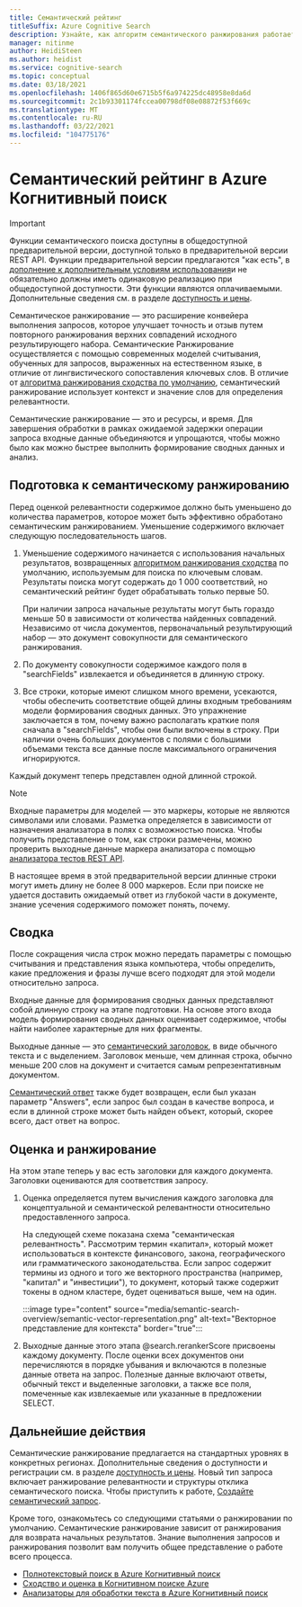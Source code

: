 ```yaml
---
title: Семантический рейтинг
titleSuffix: Azure Cognitive Search
description: Узнайте, как алгоритм семантического ранжирования работает в Azure Когнитивный поиск.
manager: nitinme
author: HeidiSteen
ms.author: heidist
ms.service: cognitive-search
ms.topic: conceptual
ms.date: 03/18/2021
ms.openlocfilehash: 1406f865d60e6715b5f6a974225dc48958e8da6d
ms.sourcegitcommit: 2c1b93301174fccea00798df08e08872f53f669c
ms.translationtype: MT
ms.contentlocale: ru-RU
ms.lasthandoff: 03/22/2021
ms.locfileid: "104775176"
---
```

# <a name="semantic-ranking-in-azure-cognitive-search"></a>Семантический рейтинг в Azure Когнитивный поиск

> [!IMPORTANT]
> Функции семантического поиска доступны в общедоступной предварительной версии, доступной только в предварительной версии REST API. Функции предварительной версии предлагаются "как есть", в [дополнение к дополнительным условиям использования](https://azure.microsoft.com/support/legal/preview-supplemental-terms/)и не обязательно должны иметь одинаковую реализацию при общедоступной доступности. Эти функции являются оплачиваемыми. Дополнительные сведения см. в разделе [доступность и цены](semantic-search-overview.md#availability-and-pricing).

Семантическое ранжирование — это расширение конвейера выполнения запросов, которое улучшает точность и отзыв путем повторного ранжирования верхних совпадений исходного результирующего набора. Семантические Ранжирование осуществляется с помощью современных моделей считывания, обученных для запросов, выраженных на естественном языке, в отличие от лингвистического сопоставления ключевых слов. В отличие от [алгоритма ранжирования сходства по умолчанию](index-ranking-similarity.md), семантический ранжирование использует контекст и значение слов для определения релевантности.

Семантические ранжирование — это и ресурсы, и время. Для завершения обработки в рамках ожидаемой задержки операции запроса входные данные объединяются и упрощаются, чтобы можно было как можно быстрее выполнить формирование сводных данных и анализ.

## <a name="preparation-for-semantic-ranking"></a>Подготовка к семантическому ранжированию

Перед оценкой релевантности содержимое должно быть уменьшено до количества параметров, которое может быть эффективно обработано семантическим ранжированием. Уменьшение содержимого включает следующую последовательность шагов.

1. Уменьшение содержимого начинается с использования начальных результатов, возвращенных [алгоритмом ранжирования сходства](index-ranking-similarity.md) по умолчанию, используемым для поиска по ключевым словам. Результаты поиска могут содержать до 1 000 соответствий, но семантический рейтинг будет обрабатывать только первые 50. 

   При наличии запроса начальные результаты могут быть гораздо меньше 50 в зависимости от количества найденных совпадений. Независимо от числа документов, первоначальный результирующий набор — это документ совокупности для семантического ранжирования.

1. По документу совокупности содержимое каждого поля в "searchFields" извлекается и объединяется в длинную строку.

1. Все строки, которые имеют слишком много времени, усекаются, чтобы обеспечить соответствие общей длины входным требованиям модели формирования сводных данных. Это упражнение заключается в том, почему важно располагать краткие поля сначала в "searchFields", чтобы они были включены в строку. При наличии очень больших документов с полями с большими объемами текста все данные после максимального ограничения игнорируются.

Каждый документ теперь представлен одной длинной строкой.

> [!NOTE]
> Входные параметры для моделей — это маркеры, которые не являются символами или словами. Разметка определяется в зависимости от назначения анализатора в полях с возможностью поиска. Чтобы получить представление о том, как строки размечены, можно проверить выходные данные маркера анализатора с помощью [анализатора тестов REST API](/rest/api/searchservice/test-analyzer).
>
> В настоящее время в этой предварительной версии длинные строки могут иметь длину не более 8 000 маркеров. Если при поиске не удается доставить ожидаемый ответ из глубокой части в документе, знание усечения содержимого поможет понять, почему. 

## <a name="summarization"></a>Сводка

После сокращения числа строк можно передать параметры с помощью считывания и представления языка компьютера, чтобы определить, какие предложения и фразы лучше всего подходят для этой модели относительно запроса.

Входные данные для формирования сводных данных представляют собой длинную строку на этапе подготовки. На основе этого входа модель формирования сводных данных оценивает содержимое, чтобы найти наиболее характерные для них фрагменты.

Выходные данные — это [семантический заголовок](semantic-how-to-query-request.md), в виде обычного текста и с выделением. Заголовок меньше, чем длинная строка, обычно меньше 200 слов на документ и считается самым репрезентативным документом. 

[Семантический ответ](semantic-answers.md) также будет возвращен, если был указан параметр "Answers", если запрос был создан в качестве вопроса, и если в длинной строке может быть найден объект, который, скорее всего, даст ответ на вопрос.

## <a name="scoring-and-ranking"></a>Оценка и ранжирование

На этом этапе теперь у вас есть заголовки для каждого документа. Заголовки оцениваются для соответствия запросу.

1. Оценка определяется путем вычисления каждого заголовка для концептуальной и семантической релевантности относительно предоставленного запроса.

   На следующей схеме показана схема "семантическая релевантность". Рассмотрим термин «капитал», который может использоваться в контексте финансового, закона, географического или грамматического законодательства. Если запрос содержит термины из одного и того же векторного пространства (например, "капитал" и "инвестиции"), то документ, который также содержит токены в одном кластере, будет оцениваться выше, чем на один.

   :::image type="content" source="media/semantic-search-overview/semantic-vector-representation.png" alt-text="Векторное представление для контекста" border="true":::

1. Выходные данные этого этапа @search.rerankerScore присвоены каждому документу. После оценки всех документов они перечисляются в порядке убывания и включаются в полезные данные ответа на запрос. Полезные данные включают ответы, обычный текст и выделенные заголовки, а также все поля, помеченные как извлекаемые или указанные в предложении SELECT.

## <a name="next-steps"></a>Дальнейшие действия

Семантические ранжирование предлагается на стандартных уровнях в конкретных регионах. Дополнительные сведения о доступности и регистрации см. в разделе [доступность и цены](semantic-search-overview.md#availability-and-pricing). Новый тип запроса включает ранжирование релевантности и структуры отклика семантического поиска. Чтобы приступить к работе, [Создайте семантический запрос](semantic-how-to-query-request.md).

Кроме того, ознакомьтесь со следующими статьями о ранжировании по умолчанию. Семантические ранжирование зависит от ранжирования для возврата начальных результатов. Знание выполнения запросов и ранжирования позволит вам получить общее представление о работе всего процесса.

+ [Полнотекстовый поиск в Azure Когнитивный поиск](search-lucene-query-architecture.md)
+ [Сходство и оценка в Когнитивном поиске Azure](index-similarity-and-scoring.md)
+ [Анализаторы для обработки текста в Azure Когнитивный поиск](search-analyzers.md)